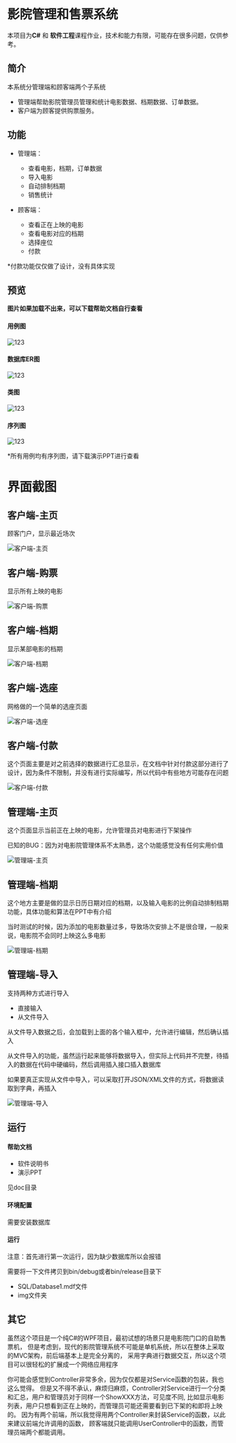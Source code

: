 
# 影院管理和售票系统
本项目为**C#** 和 **软件工程**课程作业，技术和能力有限，可能存在很多问题，仅供参考。

## 简介

本系统分管理端和顾客端两个子系统
* 管理端帮助影院管理员管理和统计电影数据、档期数据、订单数据。
* 客户端为顾客提供购票服务。

## 功能
* 管理端：
  - 查看电影，档期，订单数据
  - 导入电影
  - 自动排制档期
  - 销售统计

* 顾客端：
  - 查看正在上映的电影
  - 查看电影对应的档期
  - 选择座位
  - 付款

*付款功能仅仅做了设计，没有具体实现

## 预览
**图片如果加载不出来，可以下载帮助文档自行查看**

#### 用例图
![123](http://llag.net/markdown-img/0.1.F.用例图.png)
#### 数据库ER图
![123](http://llag.net/markdown-img/0.2.F.ER图.jpg)
#### 类图
![123](http://llag.net/markdown-img/0.3.F.类图.jpg)
#### 序列图
![123](http://llag.net/markdown-img/0.4.F.序列图-购票.png)

*所有用例均有序列图，请下载演示PPT进行查看

# 界面截图

## 客户端-主页
顾客门户，显示最近场次

![客户端-主页](http://llag.net/markdown-img/2.1.F.客户端-主页.jpg)


## 客户端-购票
显示所有上映的电影

![客户端-购票](http://llag.net/markdown-img/2.2.F.客户端-购票.jpg)


## 客户端-档期
显示某部电影的档期

![客户端-档期](http://llag.net/markdown-img/2.5.F.客户端-档期.jpg)

## 客户端-选座
网格做的一个简单的选座页面

![客户端-选座](http://llag.net/markdown-img/2.4.F.客户端-选座.jpg)

## 客户端-付款
这个页面主要是对之前选择的数据进行汇总显示，在文档中针对付款这部分进行了设计，因为条件不限制，并没有进行实际编写，所以代码中有些地方可能存在问题

![客户端-付款](http://llag.net/markdown-img/2.6.F.客户端-付款.jpg)


## 管理端-主页
这个页面显示当前正在上映的电影，允许管理员对电影进行下架操作

已知的BUG：因为对电影院管理体系不太熟悉，这个功能感觉没有任何实用价值

![管理端-主页](http://llag.net/markdown-img/1.1.F.管理端-主页.jpg)


## 管理端-档期
这个地方主要是做的显示日历日期对应的档期，以及输入电影的比例自动排制档期功能，具体功能和算法在PPT中有介绍

当时测试的时候，因为添加的电影数量过多，导致场次安排上不是很合理，一般来说，电影院不会同时上映这么多电影

![管理端-档期](http://llag.net/markdown-img/1.2.F.管理端-档期.jpg)


## 管理端-导入
支持两种方式进行导入
* 直接输入
* 从文件导入

从文件导入数据之后，会加载到上面的各个输入框中，允许进行编辑，然后确认插入

从文件导入的功能，虽然运行起来能够将数据导入，但实际上代码并不完整，待插入的数据在代码中硬编码，然后调用插入接口插入数据库

如果要真正实现从文件中导入，可以采取打开JSON/XML文件的方式，将数据读取到字典，再插入

![管理端-导入](http://llag.net/markdown-img/1.3.F.管理端-导入.jpg)


## 运行


#### 帮助文档
* 软件说明书
* 演示PPT

见doc目录

#### 环境配置
需要安装数据库

#### 运行
注意：首先进行第一次运行，因为缺少数据库所以会报错

需要将一下文件拷贝到bin/debug或者bin/release目录下

* SQL/Database1.mdf文件
* img文件夹


## 其它
虽然这个项目是一个纯C#的WPF项目，最初试想的场景只是电影院门口的自助售票机，
但是考虑到，现代的影院管理系统不可能是单机系统，所以在整体上采取的MVC架构，前后端基本上是完全分离的，
采用字典进行数据交互，所以这个项目可以很轻松的扩展成一个网络应用程序

你可能会感觉到Controller非常多余，因为仅仅都是对Service函数的包装，我也这么觉得。
但是又不得不承认，麻烦归麻烦，Controller对Service进行一个分类和汇总，用户和管理员对于同样一个ShowXXX方法，可见度不同,
比如显示电影列表，用户只想看到正在上映的，而管理员可能还需要看到已下架的和即将上映的。
因为有两个前端，所以我觉得用两个Controller来封装Service的函数，以此来建议前端允许调用的函数，
顾客端就只能调用UserController中的函数，而管理员端两个都能调用。